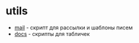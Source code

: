 # utils

* [mail](mail) - скрипт для рассылки и шаблоны писем
* [docs](docs) - скрипты для табличек
